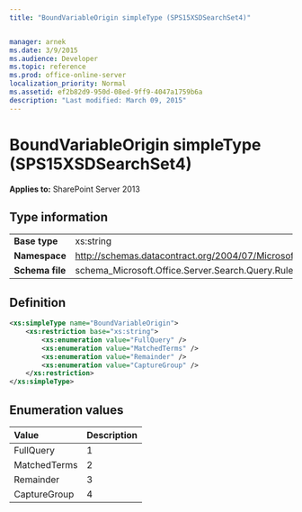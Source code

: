 ```yaml
---
title: "BoundVariableOrigin simpleType (SPS15XSDSearchSet4)"


manager: arnek
ms.date: 3/9/2015
ms.audience: Developer
ms.topic: reference
ms.prod: office-online-server
localization_priority: Normal
ms.assetid: ef2b82d9-950d-08ed-9ff9-4047a1759b6a
description: "Last modified: March 09, 2015"
---
```


# BoundVariableOrigin simpleType (SPS15XSDSearchSet4)

 
  
 **Applies to:** SharePoint Server 2013
  
## Type information

|||
|:-----|:-----|
|**Base type** <br/> |xs:string  <br/> |
|**Namespace** <br/> |http://schemas.datacontract.org/2004/07/Microsoft.Office.Server.Search.Query.Rules  <br/> |
|**Schema file** <br/> |schema_Microsoft.Office.Server.Search.Query.Rules.xsd  <br/> |
   
## Definition

```XML
<xs:simpleType name="BoundVariableOrigin">
    <xs:restriction base="xs:string">
        <xs:enumeration value="FullQuery" />
        <xs:enumeration value="MatchedTerms" />
        <xs:enumeration value="Remainder" />
        <xs:enumeration value="CaptureGroup" />
    </xs:restriction>
</xs:simpleType>

```

## Enumeration values

|**Value**|**Description**|
|:-----|:-----|
|FullQuery  <br/> |1  <br/> |
|MatchedTerms  <br/> |2  <br/> |
|Remainder  <br/> |3  <br/> |
|CaptureGroup  <br/> |4  <br/> |
   

